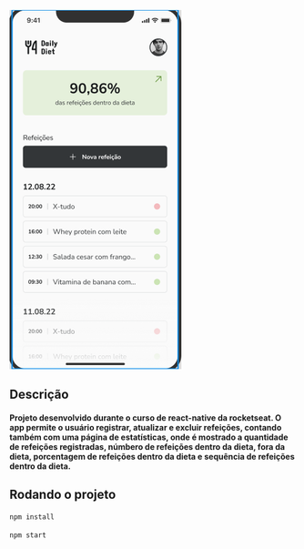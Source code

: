 ![app-demonstration](./assets/app-demonstration.png)

## Descrição

#### Projeto desenvolvido durante o curso de react-native da rocketseat. O app permite o usuário registrar, atualizar e excluir refeições, contando também com uma página de estatísticas, onde é mostrado a quantidade de refeições registradas, númbero de refeições dentro da dieta, fora da dieta, porcentagem de refeições dentro da dieta e sequência de refeições dentro da dieta.

## Rodando o projeto

```
npm install

npm start
```
